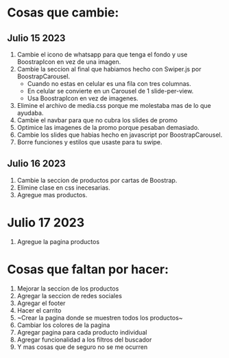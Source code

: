 # Cosas que cambie:
## Julio 15 2023
1. Cambie el icono de whatsapp para que tenga el fondo y use BoostrapIcon en vez de una imagen.
2. Cambie la seccion al final que habiamos hecho con Swiper.js por BoostrapCarousel.
    - Cuando no estas en celular es una fila con tres columnas.
    - En celular se convierte en un Carousel de 1 slide-per-view.
    - Usa BoostrapIcon en vez de imagenes.
3. Elimine el archivo de media.css porque me molestaba mas de lo que ayudaba.
4. Cambie el navbar para que no cubra los slides de promo
5. Optimice las imagenes de la promo porque pesaban demasiado.
6. Cambie los slides que habias hecho en javascript por BoostrapCarousel.
7. Borre funciones y estilos que usaste para tu swipe.
## Julio 16 2023
1. Cambie la seccion de productos por cartas de Boostrap.
2. Elimine clase en css inecesarias.
3. Agregue mas productos.
# Julio 17 2023
1. Agregue la pagina productos


# Cosas que faltan por hacer:
1. Mejorar la seccion de los productos
2. Agregar la seccion de redes sociales
3. Agregar el footer
4. Hacer el carrito
5. ~Crear la pagina donde se muestren todos los productos~
6. Cambiar los colores de la pagina
7. Agregar pagina para cada producto individual
8. Agregar funcionalidad a los filtros del buscador
9. Y mas cosas que de seguro no se me ocurren

